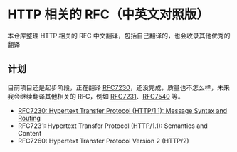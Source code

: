 # HTTP 相关的 RFC（中英文对照版）
本仓库整理 HTTP 相关的 RFC 中文翻译，包括自己翻译的，也会收录其他优秀的翻译

## 计划
目前项目还是起步阶段，正在翻译 [RFC7230](https://tools.ietf.org/html/rfc7230)，还没完成，质量也不怎么样，未来我会继续翻译其他相关的 RFC，例如 [RFC7231](https://tools.ietf.org/html/rfc7231)、[RFC7540](https://httpwg.org/specs/rfc7540.html) 等。

- [RFC7230: Hypertext Transfer Protocol (HTTP/1.1): Message Syntax and Routing](./docs/RFC7230_HTTP1.1_Message_Syntax_and_Routing.md)
- RFC7231: Hypertext Transfer Protocol (HTTP/1.1): Semantics and Content
- RFC7260: Hypertext Transfer Protocol Version 2 (HTTP/2)


